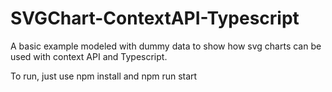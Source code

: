 # SVGChart-ContextAPI-Typescript
A basic example modeled with dummy data to show how svg charts can be used with context API and Typescript.

To run, just use npm install and npm run start
